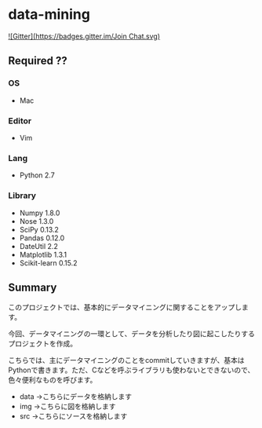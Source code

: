 data-mining
===========
[![Gitter](https://badges.gitter.im/Join Chat.svg)](https://gitter.im/pollseed/data-mining?utm_source=badge&utm_medium=badge&utm_campaign=pr-badge&utm_content=badge)

## Required ??

### OS
* Mac
 
### Editor
* Vim

### Lang
* Python 2.7
 
### Library
* Numpy 1.8.0
* Nose 1.3.0
* SciPy 0.13.2
* Pandas 0.12.0
* DateUtil 2.2
* Matplotlib 1.3.1
* Scikit-learn 0.15.2

## Summary
このプロジェクトでは、基本的にデータマイニングに関することをアップします。

今回、データマイニングの一環として、データを分析したり図に起こしたりするプロジェクトを作成。

こちらでは、主にデータマイニングのことをcommitしていきますが、基本はPythonで書きます。ただ、Cなどを呼ぶライブラリも使わないとできないので、色々便利なものを呼びます。

* data →こちらにデータを格納します
* img →こちらに図を格納します
* src →こちらにソースを格納します
